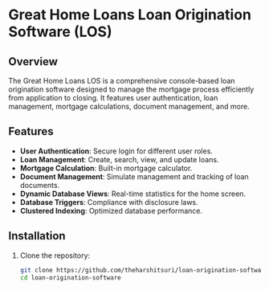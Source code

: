 # Great Home Loans Loan Origination Software (LOS)

## Overview
The Great Home Loans LOS is a comprehensive console-based loan origination software designed to manage the mortgage process efficiently from application to closing. It features user authentication, loan management, mortgage calculations, document management, and more.

## Features
- **User Authentication**: Secure login for different user roles.
- **Loan Management**: Create, search, view, and update loans.
- **Mortgage Calculation**: Built-in mortgage calculator.
- **Document Management**: Simulate management and tracking of loan documents.
- **Dynamic Database Views**: Real-time statistics for the home screen.
- **Database Triggers**: Compliance with disclosure laws.
- **Clustered Indexing**: Optimized database performance.

## Installation

1. Clone the repository:
   ```bash
   git clone https://github.com/theharshitsuri/loan-origination-software.git
   cd loan-origination-software

